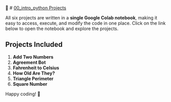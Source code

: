 🔗 # [00_intro_python Projects](https://colab.research.google.com/drive/13HoZQsMROxKkld88sPPwYioDIkpHiv-R?usp=drive_link)

All six projects are written in a **single Google Colab notebook**, making it easy to access, execute, and modify the code in one place. Click on the link below to open the notebook and explore the projects.

## **Projects Included**
1. **Add Two Numbers**
2. **Agreement Bot**
3. **Fahrenheit to Celsius**
4. **How Old Are They?**
5. **Triangle Perimeter**
6. **Square Number**

Happy coding! 🚀
